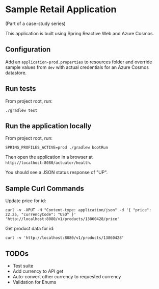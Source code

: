 # Sample Retail Application

(Part of a case-study series)

This application is built using Spring Reactive Web and Azure Cosmos.

## Configuration

Add an `application-prod.properties` to resources folder and override
sample values from `dev` with actual credentials for an Azure Cosmos
datastore.

## Run tests

From project root, run:

`./gradlew test`

## Run the application locally

From project root, run:

`SPRING_PROFILES_ACTIVE=prod ./gradlew bootRun`

Then open the application in a browser at `http://localhost:8080/actuator/health`. 

You should see a JSON status response of "UP".

## Sample Curl Commands

Update price for id:
```
curl -v -XPUT -H "Content-type: application/json" -d '{ "price": 22.25, "currencyCode": "USD" }' 'http://localhost:8080/v1/products/13860428/price'
```

Get product data for id:
```
curl -v 'http://localhost:8080/v1/products/13860428'
```

## TODOs
* Test suite
* Add currency to API get
* Auto-convert other currency to requested currency
* Validation for Enums
